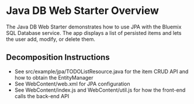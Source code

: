 # Java DB Web Starter Overview

The Java DB Web Starter demonstrates how to use JPA with the Bluemix SQL Database service. The app displays a list of persisted items and lets the user add, modify, or delete them. 

## Decomposition Instructions

* See src/example/jpa/TODOListResource.java for the item CRUD API and how to obtain the EntityManager
* See WebContent/web.xml for JPA configuration
* See WebContent/index.js and WebContent/util.js for how the front-end calls the back-end API
